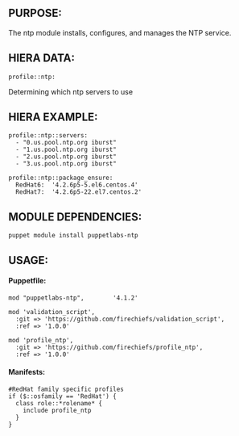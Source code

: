 ## PURPOSE:

The ntp module installs, configures, and manages the NTP service.

## HIERA DATA:
```
profile::ntp:
```
Determining which ntp servers to use

## HIERA EXAMPLE:
```
profile::ntp::servers:
  - "0.us.pool.ntp.org iburst"
  - "1.us.pool.ntp.org iburst"
  - "2.us.pool.ntp.org iburst"
  - "3.us.pool.ntp.org iburst"

profile::ntp::package_ensure:
  RedHat6:  '4.2.6p5-5.el6.centos.4'
  RedHat7:  '4.2.6p5-22.el7.centos.2'

```

## MODULE DEPENDENCIES:
```
puppet module install puppetlabs-ntp
```
## USAGE:

#### Puppetfile:
```
mod "puppetlabs-ntp",        '4.1.2'

mod 'validation_script',
  :git => 'https://github.com/firechiefs/validation_script',
  :ref => '1.0.0'

mod 'profile_ntp',
  :git => 'https://github.com/firechiefs/profile_ntp',
  :ref => '1.0.0'
```
#### Manifests:
```
#RedHat family specific profiles
if ($::osfamily == 'RedHat') {
  class role::*rolename* {
    include profile_ntp
  }
}
```
